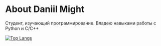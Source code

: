 # About Daniil Might

Студент, изучающий программирование. Владею навыками работы с Python и C/C++

[![Top Langs](https://github-readme-stats.vercel.app/api/top-langs/?username=daniilmight&layout=donut-vertical)](https://github.com/anuraghazra/github-readme-stats)
